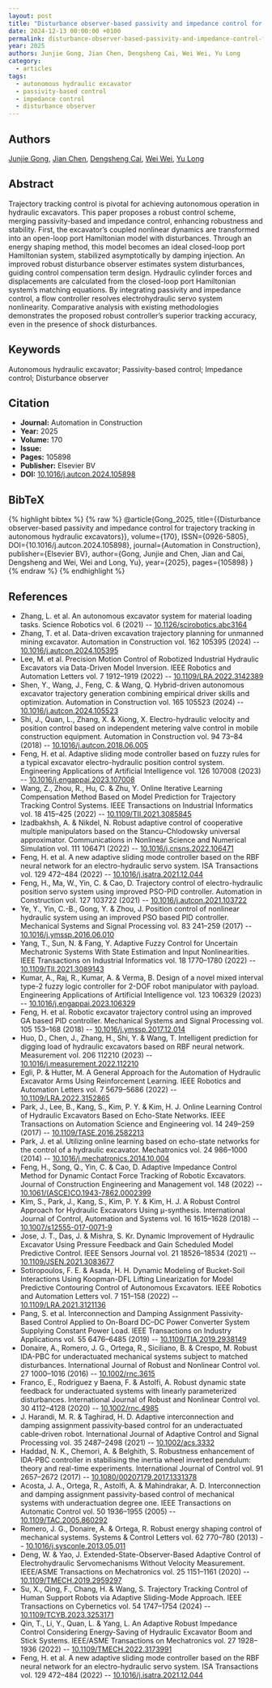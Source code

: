 ```yaml
---
layout: post
title: "Disturbance observer-based passivity and impedance control for trajectory tracking in autonomous hydraulic excavators"
date: 2024-12-13 00:00:00 +0100
permalink: disturbance-observer-based-passivity-and-impedance-control-for-trajectory-tracking-in-autonomous-hydraulic-excavators
year: 2025
authors: Junjie Gong, Jian Chen, Dengsheng Cai, Wei Wei, Yu Long
category:
  - articles
tags:
  - autonomous hydraulic excavator
  - passivity-based control
  - impedance control
  - disturbance observer
---
```

 
## Authors
[Junjie Gong](authors/junjie_gong), [Jian Chen](authors/jian_chen), [Dengsheng Cai](authors/dengsheng_cai), [Wei Wei](authors/wei_wei), [Yu Long](authors/yu_long)
 
## Abstract
Trajectory tracking control is pivotal for achieving autonomous operation in hydraulic excavators. This paper proposes a robust control scheme, merging passivity-based and impedance control, enhancing robustness and stability. First, the excavator’s coupled nonlinear dynamics are transformed into an open-loop port Hamiltonian model with disturbances. Through an energy shaping method, this model becomes an ideal closed-loop port Hamiltonian system, stabilized asymptotically by damping injection. An improved robust disturbance observer estimates system disturbances, guiding control compensation term design. Hydraulic cylinder forces and displacements are calculated from the closed-loop port Hamiltonian system’s matching equations. By integrating passivity and impedance control, a flow controller resolves electrohydraulic servo system nonlinearity. Comparative analysis with existing methodologies demonstrates the proposed robust controller’s superior tracking accuracy, even in the presence of shock disturbances.
 
## Keywords
Autonomous hydraulic excavator; Passivity-based control; Impedance control; Disturbance observer
 
## Citation
- **Journal:** Automation in Construction
- **Year:** 2025
- **Volume:** 170
- **Issue:** 
- **Pages:** 105898
- **Publisher:** Elsevier BV
- **DOI:** [10.1016/j.autcon.2024.105898](https://doi.org/10.1016/j.autcon.2024.105898)
 
## BibTeX
{% highlight bibtex %}
{% raw %}
@article{Gong_2025,
  title={{Disturbance observer-based passivity and impedance control for trajectory tracking in autonomous hydraulic excavators}},
  volume={170},
  ISSN={0926-5805},
  DOI={10.1016/j.autcon.2024.105898},
  journal={Automation in Construction},
  publisher={Elsevier BV},
  author={Gong, Junjie and Chen, Jian and Cai, Dengsheng and Wei, Wei and Long, Yu},
  year={2025},
  pages={105898}
}
{% endraw %}
{% endhighlight %}
 
## References
- Zhang, L. et al. An autonomous excavator system for material loading tasks. Science Robotics vol. 6 (2021) -- [10.1126/scirobotics.abc3164](https://doi.org/10.1126/scirobotics.abc3164)
- Zhang, T. et al. Data-driven excavation trajectory planning for unmanned mining excavator. Automation in Construction vol. 162 105395 (2024) -- [10.1016/j.autcon.2024.105395](https://doi.org/10.1016/j.autcon.2024.105395)
- Lee, M. et al. Precision Motion Control of Robotized Industrial Hydraulic Excavators via Data-Driven Model Inversion. IEEE Robotics and Automation Letters vol. 7 1912–1919 (2022) -- [10.1109/LRA.2022.3142389](https://doi.org/10.1109/LRA.2022.3142389)
- Shen, Y., Wang, J., Feng, C. & Wang, Q. Hybrid-driven autonomous excavator trajectory generation combining empirical driver skills and optimization. Automation in Construction vol. 165 105523 (2024) -- [10.1016/j.autcon.2024.105523](https://doi.org/10.1016/j.autcon.2024.105523)
- Shi, J., Quan, L., Zhang, X. & Xiong, X. Electro-hydraulic velocity and position control based on independent metering valve control in mobile construction equipment. Automation in Construction vol. 94 73–84 (2018) -- [10.1016/j.autcon.2018.06.005](https://doi.org/10.1016/j.autcon.2018.06.005)
- Feng, H. et al. Adaptive sliding mode controller based on fuzzy rules for a typical excavator electro-hydraulic position control system. Engineering Applications of Artificial Intelligence vol. 126 107008 (2023) -- [10.1016/j.engappai.2023.107008](https://doi.org/10.1016/j.engappai.2023.107008)
- Wang, Z., Zhou, R., Hu, C. & Zhu, Y. Online Iterative Learning Compensation Method Based on Model Prediction for Trajectory Tracking Control Systems. IEEE Transactions on Industrial Informatics vol. 18 415–425 (2022) -- [10.1109/TII.2021.3085845](https://doi.org/10.1109/TII.2021.3085845)
- Izadbakhsh, A. & Nikdel, N. Robust adaptive control of cooperative multiple manipulators based on the Stancu–Chlodowsky universal approximator. Communications in Nonlinear Science and Numerical Simulation vol. 111 106471 (2022) -- [10.1016/j.cnsns.2022.106471](https://doi.org/10.1016/j.cnsns.2022.106471)
- Feng, H. et al. A new adaptive sliding mode controller based on the RBF neural network for an electro-hydraulic servo system. ISA Transactions vol. 129 472–484 (2022) -- [10.1016/j.isatra.2021.12.044](https://doi.org/10.1016/j.isatra.2021.12.044)
- Feng, H., Ma, W., Yin, C. & Cao, D. Trajectory control of electro-hydraulic position servo system using improved PSO-PID controller. Automation in Construction vol. 127 103722 (2021) -- [10.1016/j.autcon.2021.103722](https://doi.org/10.1016/j.autcon.2021.103722)
- Ye, Y., Yin, C.-B., Gong, Y. & Zhou, J. Position control of nonlinear hydraulic system using an improved PSO based PID controller. Mechanical Systems and Signal Processing vol. 83 241–259 (2017) -- [10.1016/j.ymssp.2016.06.010](https://doi.org/10.1016/j.ymssp.2016.06.010)
- Yang, T., Sun, N. & Fang, Y. Adaptive Fuzzy Control for Uncertain Mechatronic Systems With State Estimation and Input Nonlinearities. IEEE Transactions on Industrial Informatics vol. 18 1770–1780 (2022) -- [10.1109/TII.2021.3089143](https://doi.org/10.1109/TII.2021.3089143)
- Kumar, A., Raj, R., Kumar, A. & Verma, B. Design of a novel mixed interval type-2 fuzzy logic controller for 2-DOF robot manipulator with payload. Engineering Applications of Artificial Intelligence vol. 123 106329 (2023) -- [10.1016/j.engappai.2023.106329](https://doi.org/10.1016/j.engappai.2023.106329)
- Feng, H. et al. Robotic excavator trajectory control using an improved GA based PID controller. Mechanical Systems and Signal Processing vol. 105 153–168 (2018) -- [10.1016/j.ymssp.2017.12.014](https://doi.org/10.1016/j.ymssp.2017.12.014)
- Huo, D., Chen, J., Zhang, H., Shi, Y. & Wang, T. Intelligent prediction for digging load of hydraulic excavators based on RBF neural network. Measurement vol. 206 112210 (2023) -- [10.1016/j.measurement.2022.112210](https://doi.org/10.1016/j.measurement.2022.112210)
- Egli, P. & Hutter, M. A General Approach for the Automation of Hydraulic Excavator Arms Using Reinforcement Learning. IEEE Robotics and Automation Letters vol. 7 5679–5686 (2022) -- [10.1109/LRA.2022.3152865](https://doi.org/10.1109/LRA.2022.3152865)
- Park, J., Lee, B., Kang, S., Kim, P. Y. & Kim, H. J. Online Learning Control of Hydraulic Excavators Based on Echo-State Networks. IEEE Transactions on Automation Science and Engineering vol. 14 249–259 (2017) -- [10.1109/TASE.2016.2582213](https://doi.org/10.1109/TASE.2016.2582213)
- Park, J. et al. Utilizing online learning based on echo-state networks for the control of a hydraulic excavator. Mechatronics vol. 24 986–1000 (2014) -- [10.1016/j.mechatronics.2014.10.004](https://doi.org/10.1016/j.mechatronics.2014.10.004)
- Feng, H., Song, Q., Yin, C. & Cao, D. Adaptive Impedance Control Method for Dynamic Contact Force Tracking of Robotic Excavators. Journal of Construction Engineering and Management vol. 148 (2022) -- [10.1061/(ASCE)CO.1943-7862.0002399](https://doi.org/10.1061/(ASCE)CO.1943-7862.0002399)
- Kim, S., Park, J., Kang, S., Kim, P. Y. & Kim, H. J. A Robust Control Approach for Hydraulic Excavators Using μ-synthesis. International Journal of Control, Automation and Systems vol. 16 1615–1628 (2018) -- [10.1007/s12555-017-0071-9](https://doi.org/10.1007/s12555-017-0071-9)
- Jose, J. T., Das, J. & Mishra, S. Kr. Dynamic Improvement of Hydraulic Excavator Using Pressure Feedback and Gain Scheduled Model Predictive Control. IEEE Sensors Journal vol. 21 18526–18534 (2021) -- [10.1109/JSEN.2021.3083677](https://doi.org/10.1109/JSEN.2021.3083677)
- Sotiropoulos, F. E. & Asada, H. H. Dynamic Modeling of Bucket-Soil Interactions Using Koopman-DFL Lifting Linearization for Model Predictive Contouring Control of Autonomous Excavators. IEEE Robotics and Automation Letters vol. 7 151–158 (2022) -- [10.1109/LRA.2021.3121136](https://doi.org/10.1109/LRA.2021.3121136)
- Pang, S. et al. Interconnection and Damping Assignment Passivity-Based Control Applied to On-Board DC–DC Power Converter System Supplying Constant Power Load. IEEE Transactions on Industry Applications vol. 55 6476–6485 (2019) -- [10.1109/TIA.2019.2938149](https://doi.org/10.1109/TIA.2019.2938149)
- Donaire, A., Romero, J. G., Ortega, R., Siciliano, B. & Crespo, M. Robust IDA-PBC for underactuated mechanical systems subject to matched disturbances. International Journal of Robust and Nonlinear Control vol. 27 1000–1016 (2016) -- [10.1002/rnc.3615](https://doi.org/10.1002/rnc.3615)
- Franco, E., Rodriguez y Baena, F. & Astolfi, A. Robust dynamic state feedback for underactuated systems with linearly parameterized disturbances. International Journal of Robust and Nonlinear Control vol. 30 4112–4128 (2020) -- [10.1002/rnc.4985](https://doi.org/10.1002/rnc.4985)
- J. Harandi, M. R. & Taghirad, H. D. Adaptive interconnection and damping assignment passivity‐based control for an underactuated cable‐driven robot. International Journal of Adaptive Control and Signal Processing vol. 35 2487–2498 (2021) -- [10.1002/acs.3332](https://doi.org/10.1002/acs.3332)
- Haddad, N. K., Chemori, A. & Belghith, S. Robustness enhancement of IDA-PBC controller in stabilising the inertia wheel inverted pendulum: theory and real-time experiments. International Journal of Control vol. 91 2657–2672 (2017) -- [10.1080/00207179.2017.1331378](https://doi.org/10.1080/00207179.2017.1331378)
- Acosta, J. A., Ortega, R., Astolfi, A. & Mahindrakar, A. D. Interconnection and damping assignment passivity-based control of mechanical systems with underactuation degree one. IEEE Transactions on Automatic Control vol. 50 1936–1955 (2005) -- [10.1109/TAC.2005.860292](https://doi.org/10.1109/TAC.2005.860292)
- Romero, J. G., Donaire, A. & Ortega, R. Robust energy shaping control of mechanical systems. Systems &amp; Control Letters vol. 62 770–780 (2013) -- [10.1016/j.sysconle.2013.05.011](https://doi.org/10.1016/j.sysconle.2013.05.011)
- Deng, W. & Yao, J. Extended-State-Observer-Based Adaptive Control of Electrohydraulic Servomechanisms Without Velocity Measurement. IEEE/ASME Transactions on Mechatronics vol. 25 1151–1161 (2020) -- [10.1109/TMECH.2019.2959297](https://doi.org/10.1109/TMECH.2019.2959297)
- Su, X., Qing, F., Chang, H. & Wang, S. Trajectory Tracking Control of Human Support Robots via Adaptive Sliding-Mode Approach. IEEE Transactions on Cybernetics vol. 54 1747–1754 (2024) -- [10.1109/TCYB.2023.3253171](https://doi.org/10.1109/TCYB.2023.3253171)
- Qin, T., Li, Y., Quan, L. & Yang, L. An Adaptive Robust Impedance Control Considering Energy-Saving of Hydraulic Excavator Boom and Stick Systems. IEEE/ASME Transactions on Mechatronics vol. 27 1928–1936 (2022) -- [10.1109/TMECH.2022.3173991](https://doi.org/10.1109/TMECH.2022.3173991)
- Feng, H. et al. A new adaptive sliding mode controller based on the RBF neural network for an electro-hydraulic servo system. ISA Transactions vol. 129 472–484 (2022) -- [10.1016/j.isatra.2021.12.044](https://doi.org/10.1016/j.isatra.2021.12.044)


